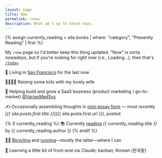 ```yaml
---
layout: page
title: Now
permalink: /now/
description: What am I up to these days. 
---
```

<div id="postDate" data-post-date="{{ site.posts.first.date | date: '%Y-%m-%dT%H:%M:%SZ' }}"></div>
{% assign currently_reading = site.books | where: "category", "Presently Reading" | first %}

<script src="/assets/js/timediff.js"></script>
<script src="/assets/js/current-date.js"></script>

My <code>/now</code> page so I'd better keep this thing updated. "Now" is sorta *nowadays*, but if you're looking for *right now* (i.e., <span id="current-date">Loading...</span>), then that's <a href="/today"><code>/today</code></a>.

📍 Living in [San Francisco](/sf/) for the last <span id="TimeinSF"></span> now

👨‍👩‍👧‍👦 Raising some kids with my lovely wife

💼 Helping build and grow a SaaS business (product marketing / go-to-market) [@VarianMedSys](https://x.com/VarianMedSys)

✍ Occasionally assembling thoughts in [mini-essay form](/blog/) — most recently [*{{ site.posts.first.title }}*]({{ site.posts.first.url }}), posted <span id="timeDifferenceInline"></span>

{% if currently_reading %}
📚 Currently [reading](/books/) *{{ currently_reading.title }}* by {{ currently_reading.author }}
{% endif %}

🚴‍♂️ [Bicycling](/cycling/) and [running](/running/)—mostly the latter—where I can

🌱 Learning a little bit of front-end via Claude; kanban; Korean (한국말)